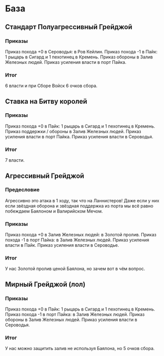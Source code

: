 # База

## Стандарт Полуагрессивный Грейджой

### Приказы

Приказ похода +0 в Сероводья: в Ров Кейлин.
Приказ похода -1 в Пайк: 1 рыцарь в Сигард и 1 пехотинец в Кремень.
Приказ обороны в Залив Железных людей.
Приказ усиления власти в порт Пайка.

### Итог

6 власти и при Сборе Войск 6 очков сбора.

## Ставка на Битву королей

### Приказы

Приказ похода +0 в Пайк: 1 рыцарь в Сигард и 1 пехотинец в Кремень.
Приказ поддержки / обороны в Залив Железных людей.
Приказ усиления власти в порт Пайка.
Приказ усиления власти в Сероводья.

### Итог

7 власти.

## Агрессивный Грейджой

### Предесловие

Агрессивно это атака в 1 ходу, так что на Ланнистеров!
Даже если у них если звёздная оборона и звёздная поддержка из порта мы всё равно побеждаем Баялоном и Валирийском Мечом.

### Приказы

Приказ похода +0 в Залив Железных людей: в Золотой пролив.
Приказ похода -1 в порт Пайка: в Залив Железных людей.
Приказ усиления власти в Пайк.
Приказ усиления власти в Сероводье.

### Итог

У нас Золотой пролив ценой Баялона, но зачем вот в чём вопрос.

## Мирный Грейджой (лол)

### Приказы

Приказ похода +0 в Пайк: 1 рыцарь в Сигард и 1 пехотинец в Кремень.
Приказ похода -1 в порт Пайка: в Залив Железных людей.
Приказ обороны в Залив Железных людей.
Приказ усиления власти в Сероводья.

### Итог

У нас можно защитить залив не используя Баялона, но 5 очков сбора.